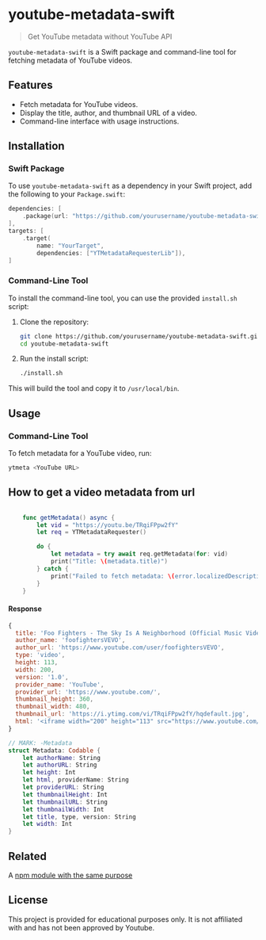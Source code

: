 # youtube-metadata-swift
> Get YouTube metadata without YouTube API

`youtube-metadata-swift` is a Swift package and command-line tool for fetching metadata of YouTube videos.

## Features

- Fetch metadata for YouTube videos.
- Display the title, author, and thumbnail URL of a video.
- Command-line interface with usage instructions.

## Installation

### Swift Package

To use `youtube-metadata-swift` as a dependency in your Swift project, add the following to your `Package.swift`:

```swift
dependencies: [
    .package(url: "https://github.com/yourusername/youtube-metadata-swift.git", from: "1.0.0")
],
targets: [
    .target(
        name: "YourTarget",
        dependencies: ["YTMetadataRequesterLib"]),
]
```

### Command-Line Tool

To install the command-line tool, you can use the provided `install.sh` script:

1. Clone the repository:
    ```bash
    git clone https://github.com/yourusername/youtube-metadata-swift.git
    cd youtube-metadata-swift
    ```

2. Run the install script:
    ```bash
    ./install.sh
    ```

This will build the tool and copy it to `/usr/local/bin`.

## Usage

### Command-Line Tool

To fetch metadata for a YouTube video, run:

```bash
ytmeta <YouTube URL>
```

## How to get a video metadata from url

```swift

    func getMetadata() async {
        let vid = "https://youtu.be/TRqiFPpw2fY"
        let req = YTMetadataRequester()

        do {
            let metadata = try await req.getMetadata(for: vid)
            print("Title: \(metadata.title)")
        } catch {
            print("Failed to fetch metadata: \(error.localizedDescription)")
        }
    }

```

#### Response

```js
{
  title: 'Foo Fighters - The Sky Is A Neighborhood (Official Music Video)',
  author_name: 'foofightersVEVO',
  author_url: 'https://www.youtube.com/user/foofightersVEVO',
  type: 'video',
  height: 113,
  width: 200,
  version: '1.0',
  provider_name: 'YouTube',
  provider_url: 'https://www.youtube.com/',
  thumbnail_height: 360,
  thumbnail_width: 480,
  thumbnail_url: 'https://i.ytimg.com/vi/TRqiFPpw2fY/hqdefault.jpg',
  html: '<iframe width="200" height="113" src="https://www.youtube.com/embed/TRqiFPpw2fY?feature=oembed" frameborder="0" allow="accelerometer; autoplay; clipboard-write; encrypted-media; gyroscope; picture-in-picture" allowfullscreen></iframe>'
}
```

```swift
// MARK: -Metadata
struct Metadata: Codable {
    let authorName: String
    let authorURL: String
    let height: Int
    let html, providerName: String
    let providerURL: String
    let thumbnailHeight: Int
    let thumbnailURL: String
    let thumbnailWidth: Int
    let title, type, version: String
    let width: Int
}
```

## Related

A [npm module with the same purpose](https://github.com/ezefranca/youtube-metadata-from-url) 

## License

This project is provided for educational purposes only. It is not affiliated with and has not been approved by Youtube.

